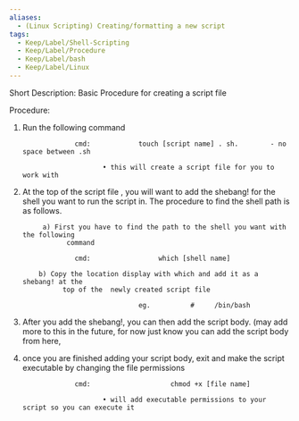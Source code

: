 ```yaml
---
aliases:
  - (Linux Scripting) Creating/formatting a new script
tags:
  - Keep/Label/Shell-Scripting
  - Keep/Label/Procedure
  - Keep/Label/bash
  - Keep/Label/Linux
---
```


Short Description:   Basic Procedure for creating a script file


Procedure: 

1) Run the following command 

                    cmd:            touch [script name] . sh.        - no space between .sh

                           • this will create a script file for you to work with 

2) At the top of the script file , you will want to add the shebang! for the shell you want to run the script in. The procedure to find the shell path is as follows. 

            a) First you have to find the path to the shell you want with the following   
                  command

                    cmd:                 which [shell name]
                                              
           b) Copy the location display with which and add it as a shebang! at the   
                 top of the  newly created script file

                                    eg.          #     /bin/bash


3) After you add the shebang!, you can then add the script body. (may add more to this in the future, for now just  know you can add the script body from here, 

4) once you are finished adding your script body, exit and make the script executable by changing the file permissions 

                    cmd:                    chmod +x [file name]

                           • will add executable permissions to your script so you can execute it